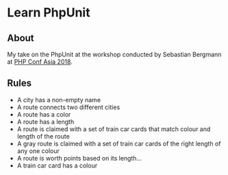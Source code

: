 # Learn PhpUnit

## About
My take on the PhpUnit at the workshop conducted by Sebastian Bergmann at [PHP Conf Asia 2018](https://2018.phpconf.asia/).

## Rules
- A city has a non-empty name
- A route connects two different cities
- A route has a color
- A route has a length
- A route is claimed with a set of train car cards that match colour and length of the route
- A gray route is claimed with a set of train car cards of the right length of any one colour
- A route is worth points based on its length...
- A train car card has a colour
